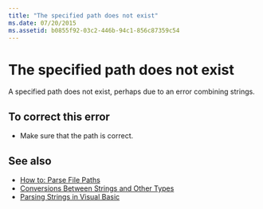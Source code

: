 ```yaml
---
title: "The specified path does not exist"
ms.date: 07/20/2015
ms.assetid: b0855f92-03c2-446b-94c1-856c87359c54
---
```

# The specified path does not exist
A specified path does not exist, perhaps due to an error combining strings.  
  
## To correct this error  
  
- Make sure that the path is correct.  
  
## See also

- [How to: Parse File Paths](../developing-apps/programming/drives-directories-files/how-to-parse-file-paths.md)
- [Conversions Between Strings and Other Types](../programming-guide/language-features/data-types/conversions-between-strings-and-other-types.md)
- [Parsing Strings in Visual Basic](/previous-versions/visualstudio/visual-studio-2010/ms235224(v=vs.100))
